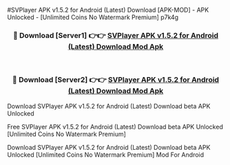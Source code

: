 #SVPlayer APK v1.5.2 for Android (Latest) Download [APK-MOD] - APK Unlocked - [Unlimited Coins No Watermark Premium] p7k4g



<div align="center">

<h3>🔴 Download [Server1] 👉👉 <a href="https://momento.my/?title=SVPlayer_APK_v1.5.2_for_Android_(Latest)_Download">SVPlayer APK v1.5.2 for Android (Latest) Download Mod Apk</a></h3><br>

<h3>🔴 Download [Server2] 👉👉 <a href="https://momento.my/?title=SVPlayer_APK_v1.5.2_for_Android_(Latest)_Download">SVPlayer APK v1.5.2 for Android (Latest) Download Mod Apk</a></h3>
</div>



Download SVPlayer APK v1.5.2 for Android (Latest) Download beta APK Unlocked

Free SVPlayer APK v1.5.2 for Android (Latest) Download beta APK Unlocked [Unlimited Coins No Watermark Premium]

Download SVPlayer APK v1.5.2 for Android (Latest) Download beta APK Unlocked [Unlimited Coins No Watermark Premium] Mod For Android
